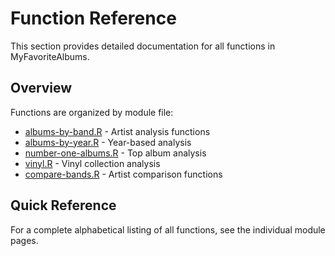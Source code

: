 # Function Reference

This section provides detailed documentation for all functions in MyFavoriteAlbums.

## Overview

Functions are organized by module file:

- [albums-by-band.R](functions/albums-by-band.md) - Artist analysis functions
- [albums-by-year.R](functions/albums-by-year.md) - Year-based analysis
- [number-one-albums.R](functions/number-one-albums.md) - Top album analysis
- [vinyl.R](functions/vinyl.md) - Vinyl collection analysis
- [compare-bands.R](functions/compare-bands.md) - Artist comparison functions

## Quick Reference

For a complete alphabetical listing of all functions, see the individual module pages.
